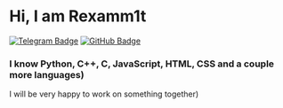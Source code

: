 # Hi, I am Rexamm1t
<div>
<a 
href="https://t.me/rexamm1t"
><img src="https://img.shields.io/badge/Telegram-blue?style=for-the-badge&logo=telegram&logoColor=white" alt="Telegram Badge" /></a>
<a 
href="https://github.com/Rexamm1t/Extract"
><img src="https://img.shields.io/badge/GitHub-black?style=for-the-badge&logo=github&logoColor=white" alt="GitHub Badge" /></a>
</div>

### I know Python, C++, C, JavaScript, HTML, CSS and a couple more languages)

I will be very happy to work on something together)
